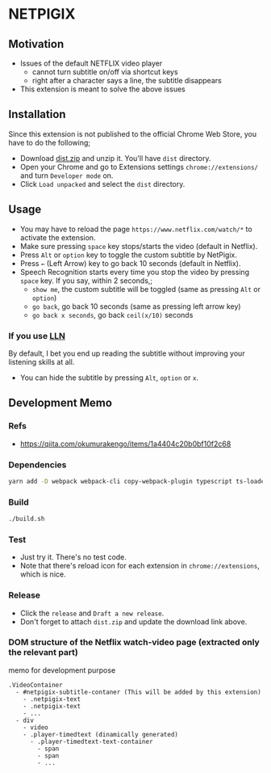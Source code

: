 # NETPIGIX

## Motivation
* Issues of the default NETFLIX video player
  - cannot turn subtitle on/off via shortcut keys
  - right after a character says a line, the subtitle disappears
* This extension is meant to solve the above issues

## Installation
Since this extension is not published to the official Chrome Web Store, you have to do the following;
* Download [dist.zip](https://github.com/RyoMazda/chrome_extension_netpigix/releases/download/v2.0/dist.zip)
and unzip it.
You'll have `dist` directory.
* Open your Chrome and go to Extensions settings `chrome://extensions/` and turn `Developer mode` on.
* Click `Load unpacked` and select the `dist` directory.

## Usage
* You may have to reload the page `https://www.netflix.com/watch/*` to activate the extension.
* Make sure pressing `space` key stops/starts the video (default in Netflix).
* Press `Alt` or `option` key to toggle the custom subtitle by NetPigix.
* Press `←` (Left Arrow) key to go back 10 seconds (default in Netflix).
* Speech Recognition starts every time you stop the video by pressing `space` key. If you say, within 2 seconds,;
  * `show me`, the custom subtitle will be toggled (same as pressing `Alt` or `option`)
  * `go back`, go back 10 seconds (same as pressing left arrow key)
  * `go back x seconds`, go back `ceil(x/10)` seconds

### If you use [LLN](https://chrome.google.com/webstore/detail/language-learning-with-ne/hoombieeljmmljlkjmnheibnpciblicm)
By default, I bet you end up reading the subtitle without improving your listening skills at all.

* You can hide the subtitle by pressing `Alt`, `option` or `x`.


## Development Memo
### Refs
* https://qiita.com/okumurakengo/items/1a4404c20b0bf10f2c68

### Dependencies
```bash
yarn add -D webpack webpack-cli copy-webpack-plugin typescript ts-loader @types/webpack @types/chrome
```

### Build
```bash
./build.sh
```

### Test
* Just try it. There's no test code.
* Note that there's reload icon for each extension in `chrome://extensions`, which is nice.

### Release
* Click the `release` and `Draft a new release`.
* Don't forget to attach `dist.zip` and update the download link above.

### DOM structure of the Netflix watch-video page (extracted only the relevant part)
memo for development purpose

```
.VideoContainer
  - #netpigix-subtitle-contaner (This will be added by this extension)
    - .netpigix-text
    - .netpigix-text
    - ...
  - div
    - video
    - .player-timedtext (dinamically generated)
      - .player-timedtext-text-container
        - span
        - span
        - ...
```

